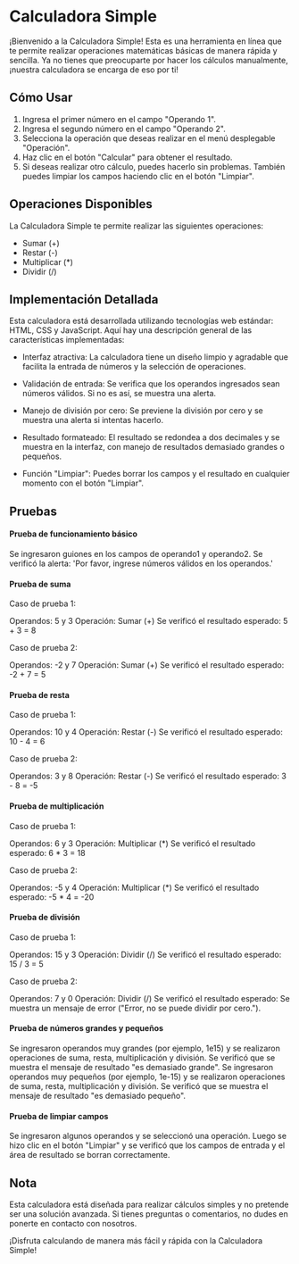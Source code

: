 # Calculadora Simple

¡Bienvenido a la Calculadora Simple! Esta es una herramienta en línea que te permite realizar operaciones matemáticas básicas de manera rápida y sencilla. Ya no tienes que preocuparte por hacer los cálculos manualmente, ¡nuestra calculadora se encarga de eso por ti!

## Cómo Usar

1. Ingresa el primer número en el campo "Operando 1".
2. Ingresa el segundo número en el campo "Operando 2".
3. Selecciona la operación que deseas realizar en el menú desplegable "Operación".
4. Haz clic en el botón "Calcular" para obtener el resultado.
5. Si deseas realizar otro cálculo, puedes hacerlo sin problemas. También puedes limpiar los campos haciendo clic en el botón "Limpiar".

## Operaciones Disponibles

La Calculadora Simple te permite realizar las siguientes operaciones:

- Sumar (+)
- Restar (-)
- Multiplicar (*)
- Dividir (/)

## Implementación Detallada

Esta calculadora está desarrollada utilizando tecnologías web estándar: HTML, CSS y JavaScript. Aquí hay una descripción general de las características implementadas:

- Interfaz atractiva: La calculadora tiene un diseño limpio y agradable que facilita la entrada de números y la selección de operaciones.

- Validación de entrada: Se verifica que los operandos ingresados sean números válidos. Si no es así, se muestra una alerta.

- Manejo de división por cero: Se previene la división por cero y se muestra una alerta si intentas hacerlo.

- Resultado formateado: El resultado se redondea a dos decimales y se muestra en la interfaz, con manejo de resultados demasiado grandes o pequeños.

- Función "Limpiar": Puedes borrar los campos y el resultado en cualquier momento con el botón "Limpiar".

## Pruebas
#### Prueba de funcionamiento básico
Se ingresaron guiones en los campos de operando1 y operando2.
Se verificó la alerta: 'Por favor, ingrese números válidos en los operandos.'

#### Prueba de suma
Caso de prueba 1:

Operandos: 5 y 3
Operación: Sumar (+)
Se verificó el resultado esperado: 5 + 3 = 8

Caso de prueba 2:

Operandos: -2 y 7
Operación: Sumar (+)
Se verificó el resultado esperado: -2 + 7 = 5

#### Prueba de resta
Caso de prueba 1:

Operandos: 10 y 4
Operación: Restar (-)
Se verificó el resultado esperado: 10 - 4 = 6

Caso de prueba 2:

Operandos: 3 y 8
Operación: Restar (-)
Se verificó el resultado esperado: 3 - 8 = -5

#### Prueba de multiplicación
Caso de prueba 1:

Operandos: 6 y 3
Operación: Multiplicar (*)
Se verificó el resultado esperado: 6 * 3 = 18

Caso de prueba 2:

Operandos: -5 y 4
Operación: Multiplicar (*)
Se verificó el resultado esperado: -5 * 4 = -20

#### Prueba de división
Caso de prueba 1:

Operandos: 15 y 3
Operación: Dividir (/)
Se verificó el resultado esperado: 15 / 3 = 5

Caso de prueba 2:

Operandos: 7 y 0
Operación: Dividir (/)
Se verificó el resultado esperado: Se muestra un mensaje de error ("Error, no se puede dividir por cero.").

#### Prueba de números grandes y pequeños
Se ingresaron operandos muy grandes (por ejemplo, 1e15) y se realizaron operaciones de suma, resta, multiplicación y división. Se verificó que se muestra el mensaje de resultado "es demasiado grande".
Se ingresaron operandos muy pequeños (por ejemplo, 1e-15) y se realizaron operaciones de suma, resta, multiplicación y división. Se verificó que se muestra el mensaje de resultado "es demasiado pequeño".

#### Prueba de limpiar campos
Se ingresaron algunos operandos y se seleccionó una operación.
Luego se hizo clic en el botón "Limpiar" y se verificó que los campos de entrada y el área de resultado se borran correctamente.


## Nota

Esta calculadora está diseñada para realizar cálculos simples y no pretende ser una solución avanzada. Si tienes preguntas o comentarios, no dudes en ponerte en contacto con nosotros.

¡Disfruta calculando de manera más fácil y rápida con la Calculadora Simple!